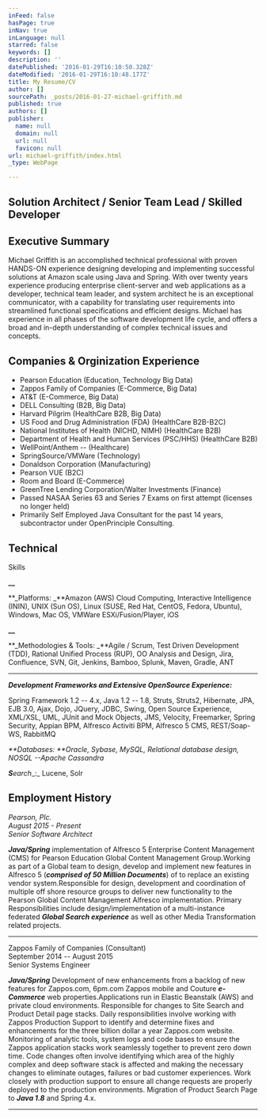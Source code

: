 ```yaml
---
inFeed: false
hasPage: true
inNav: true
inLanguage: null
starred: false
keywords: []
description: ''
datePublished: '2016-01-29T16:10:50.328Z'
dateModified: '2016-01-29T16:10:48.177Z'
title: My Resume/CV
author: []
sourcePath: _posts/2016-01-27-michael-griffith.md
published: true
authors: []
publisher:
  name: null
  domain: null
  url: null
  favicon: null
url: michael-griffith/index.html
_type: WebPage

---
```

## Solution Architect / Senior Team Lead / Skilled Developer 

## Executive Summary

Michael Griffith is an accomplished technical professional with proven HANDS-ON experience designing developing and implementing successful solutions at Amazon scale using Java and Spring. With over twenty years experience producing enterprise client-server and web applications as a developer, technical team leader, and system architect he is an exceptional communicator, with a capability for translating user requirements into streamlined functional specifications and efficient designs. Michael has experience in all phases of the software development life cycle, and offers a broad and in-depth understanding of complex technical issues and concepts.

## Companies & Orginization Experience

* Pearson Education (Education, Technology Big Data) 
* Zappos Family of Companies (E-Commerce, Big Data) 
* AT&T (E-Commerce, Big Data) 
* DELL Consulting (B2B, Big Data) 
* Harvard Pilgrim (HealthCare B2B, Big Data) 
* US Food and Drug Administration (FDA) (HealthCare B2B-B2C)
* National Institutes of Health (NICHD, NIMH) (HealthCare B2B)
* Department of Health and Human Services (PSC/HHS) (HealthCare B2B) 
* WellPoint/Anthem -- (Healthcare) 
* SpringSource/VMWare (Technology) 
* Donaldson Corporation (Manufacturing) 
* Pearson VUE (B2C) 
* Room and Board (E-Commerce) 
* GreenTree Lending Corporation/Walter Investments (Finance)
* Passed NASAA Series 63 and Series 7 Exams on first attempt (licenses no longer held) 
* Primarily Self Employed Java Consultant for the past 14 years, subcontractor under OpenPrinciple Consulting.

## Technical
Skills

**__**

**_Platforms: _**Amazon (AWS)
Cloud Computing, Interactive Intelligence (ININ), UNIX (Sun OS), Linux (SUSE,
Red Hat, CentOS, Fedora, Ubuntu), Windows, Mac OS, VMWare ESXi/Fusion/Player,
iOS

**__**

**_Methodologies & Tools: _**Agile / Scrum, Test Driven
Development (TDD), Rational Unified Process (RUP), OO Analysis and Design,
Jira, Confluence, SVN, Git, Jenkins, Bamboo, Splunk, Maven, Gradle, ANT

****

**_Development
Frameworks and Extensive OpenSource
Experience:_**

Spring Framework 1.2 -- 4.x, Java 1.2 -- 1.8, Struts, Struts2, Hibernate, JPA, EJB 3.0,
Ajax, Dojo, JQuery, JDBC, Swing, Open Source Experience, XML/XSL, UML, JUnit
and Mock Objects, JMS, Velocity, Freemarker, Spring Security, Appian BPM,
Alfresco Activiti BPM, Alfresco 5 CMS, REST/Soap-WS, RabbitMQ

_**Databases: **Oracle,
Sybase, MySQL, Relational database design, NOSQL --Apache Cassandra_

**_S_**_earch__:_ Lucene, Solr

## Employment History

_Pearson, Plc.  
August 2015 - Present  
Senior Software Architect_

**_Java/Spring_**
implementation of Alfresco 5 Enterprise Content Management (CMS) for Pearson
Education Global Content Management Group.Working as part of a Global team to design, develop and implement new
features in Alfresco 5 (**_comprised of 50 Million Documents_**)
of to replace an existing vendor system.Responsible for design, development and coordination of multiple off
shore resource groups to deliver new functionality to the Pearson Global
Content Management Alfresco implementation. Primary Responsibilities include
design/implementation of a multi-instance federated **_Global Search experience_**
as well as other Media Transformation related projects.

****

Zappos
Family of Companies (Consultant)  
September 2014 -- August 2015  
Senior Systems Engineer

**_Java/Spring_**
Development of new enhancements from a backlog of new features for Zappos.com,
6pm.com Zappos mobile and Couture **_e-Commerce_** web properties.Applications run in Elastic Beanstalk (AWS)
and private cloud environments. Responsible for changes to Site Search and
Product Detail page stacks. Daily responsibilities involve working with Zappos
Production Support to identify and determine fixes and enhancements for the
three billion dollar a year Zappos.com website. Monitoring of analytic tools,
system logs and code bases to ensure the Zappos application stacks work
seamlessly together to prevent zero down time. Code changes often involve
identifying which area of the highly complex and deep software stack is
affected and making the necessary changes to eliminate outages, failures or bad
customer experiences. Work closely with production support to ensure all change
requests are properly deployed to the production environments. Migration of
Product Search Page to **_Java 1.8_** and Spring 4.x. 

****
